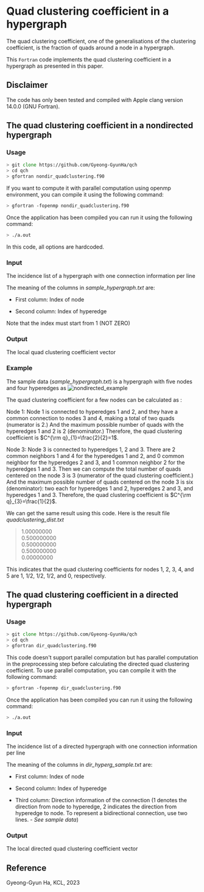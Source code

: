 # Quad clustering coefficient in a hypergraph
The quad clustering coefficient, one of the generalisations of the clustering coefficient, is the fraction of quads around a node in a hypergraph.

This `Fortran` code implements the quad clustering coefficient in a hypergraph as presented in this paper.

## Disclaimer
The code has only been tested and compiled with Apple clang version 14.0.0 (GNU Fortran).

## The quad clustering coefficient in a nondirected hypergraph

### Usage
```zsh
> git clone https://github.com/Gyeong-GyunHa/qch
> cd qch
> gfortran nondir_quadclustering.f90
```

If you want to compute it with parallel computation using openmp environment, you can compile it using the following command:
```zsh
> gfortran -fopenmp nondir_quadclustering.f90
```

Once the application has been compiled you can run it using the following command:
```zsh
> ./a.out
```

In this code, all options are hardcoded.

### Input
The incidence list of a hypergraph with one connection information per line

The meaning of the columns in *sample_hypergraph.txt* are:

- First column: Index of node 

- Second column: Index of hyperedge

Note that the index must start from 1 (NOT ZERO)

### Output
The local quad clustering coefficient vector

### Example
The sample data (*sample_hypergraph.txt*) is a hypergraph with five nodes and four hyperedges as
![nondirected_example](https://github.com/Gyeong-GyunHa/qch/assets/25861047/a79881c5-c4ca-4d00-8ae3-e174860652f6)

The quad clustering coefficient for a few nodes can be calculated  as :

Node 1: Node 1 is connected to hyperedges 1 and 2, and they have a common connection to nodes 3 and 4, making a total of two quads (numerator is 2.) And the maximum possible number of quads with the hyperedges 1 and 2 is 2 (denominator.) Therefore, the quad clustering coefficient is $`C^{\rm q}_{1}=\frac{2}{2}=1`$.

Node 3: Node 3 is connected to hyperedges 1, 2 and 3. There are 2 common neighbors 1 and 4 for the hyperedges 1 and 2, and 0 common neighbor for the hyperedges 2 and 3, and 1 common neighbor 2 for the hyperedges 1 and 3. Then we can compute the total number of quads centered on the node 3 is 3 (numerator of the quad clustering coefficient.) And the maximum possible number of quads centered on the node 3 is six (denominator): two each for hyperedges 1 and 2, hyperedges 2 and 3, and hyperedges 1 and 3. Therefore, the quad clustering coefficient is $`C^{\rm q}_{3}=\frac{1}{2}`$.

We can get the same result using this code. Here is the result file *quadclustering_dist.txt*

>   1.00000000    
>  0.500000000    
>  0.500000000    
>  0.500000000    
>   0.00000000    
>

This indicates that the quad clustering coefficients for nodes 1, 2, 3, 4, and 5 are 1, 1/2, 1/2, 1/2, and 0, respectively.


## The quad clustering coefficient in a directed hypergraph

### Usage
```zsh
> git clone https://github.com/Gyeong-GyunHa/qch
> cd qch
> gfortran dir_quadclustering.f90
```

This code doesn't support parallel computation but has parallel computation in the preprocessing step before calculating the directed quad clustering coefficient.
To use parallel computation, you can compile it with the following command:
```zsh
> gfortran -fopenmp dir_quadclustering.f90
```

Once the application has been compiled you can run it using the following command:
```zsh
> ./a.out
```

### Input
The incidence list of a directed hypergraph with one connection information per line

The meaning of the columns in *dir_hyperg_sample.txt* are:

- First column: Index of node 

- Second column: Index of hyperedge

- Third column: Direction information of the connection (1 denotes the direction from node to hyperedge, 2 indicates the direction from hyperedge to node. To represent a bidirectional connection, use two lines. - *See sample data*)


### Output
The local directed quad clustering coefficient vector


## Reference


Gyeong-Gyun Ha, KCL, 2023




